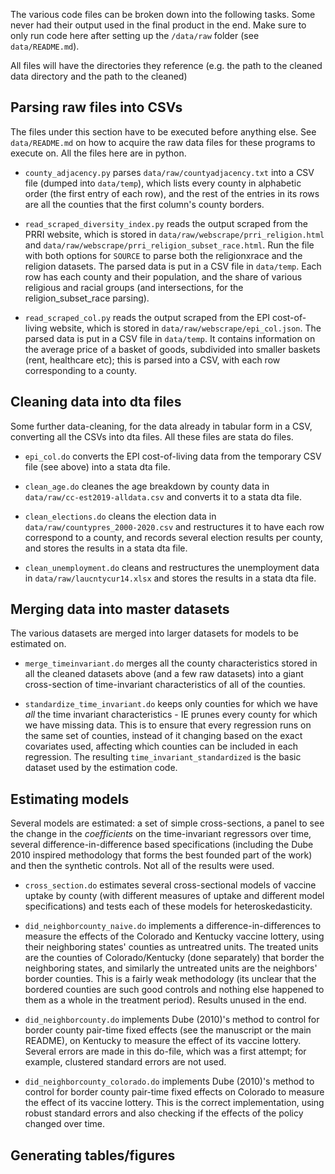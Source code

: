 The various code files can be broken down into the following tasks. Some never had their output used in the final product in the end. Make sure to only run code here after setting up the `/data/raw` folder (see `data/README.md`).

All files will have the directories they reference (e.g. the path to the cleaned data directory and the path to the cleaned)

## Parsing raw files into CSVs

The files under this section have to be executed before anything else. See `data/README.md` on how to acquire the raw data files for these programs to execute on. All the files here are in python.

* `county_adjacency.py` parses `data/raw/countyadjacency.txt` into a CSV file (dumped into `data/temp`), which lists every county in alphabetic order (the first entry of each row), and the rest of the entries in its rows are all the counties that the first column's county borders.

* `read_scraped_diversity_index.py` reads the output scraped from the PRRI website, which is stored in `data/raw/webscrape/prri_religion.html` and `data/raw/webscrape/prri_religion_subset_race.html`. Run the file with both options for `SOURCE` to parse both the religionxrace and the religion datasets. The parsed data is put in a CSV file in `data/temp`. Each row has each county and their population, and the share of various religious and racial groups (and intersections, for the religion_subset_race parsing).

* `read_scraped_col.py` reads the output scraped from the EPI cost-of-living website, which is stored in `data/raw/webscrape/epi_col.json`. The parsed data is put in a CSV file in `data/temp`. It contains information on the average price of a basket of goods, subdivided into smaller baskets (rent, healthcare etc); this is parsed into a CSV, with each row corresponding to a county.


## Cleaning data into dta files

Some further data-cleaning, for the data already in tabular form in a CSV, converting all the CSVs into dta files. All these files are stata do files.

* `epi_col.do` converts the EPI cost-of-living data from the temporary CSV file (see above) into a stata dta file.

* `clean_age.do` cleanes the age breakdown by county data in `data/raw/cc-est2019-alldata.csv` and converts it to a stata dta file.

* `clean_elections.do` cleans the election data in `data/raw/countypres_2000-2020.csv` and restructures it to have each row correspond to a county, and records several election results per county, and stores the results in a stata dta file.

* `clean_unemployment.do` cleans and restructures the unemployment data in `data/raw/laucntycur14.xlsx` and stores the results in a stata dta file.

## Merging data into master datasets

The various datasets are merged into larger datasets for models to be estimated on.

* `merge_timeinvariant.do` merges all the county characteristics stored in all the cleaned datasets above (and a few raw datasets) into a giant cross-section of time-invariant characteristics of all of the counties.

* `standardize_time_invariant.do` keeps only counties for which we have *all* the time invariant characteristics - IE prunes every county for which we have missing data. This is to ensure that every regression runs on the same set of counties, instead of it changing based on the exact covariates used, affecting which counties can be included in each regression. The resulting `time_invariant_standardized` is the basic dataset used by the estimation code.

## Estimating models

Several models are estimated: a set of simple cross-sections, a panel to see the change in the _coefficients_ on the time-invariant regressors over time, several difference-in-difference based specifications (including the Dube 2010 inspired methodology that forms the best founded part of the work) and then the synthetic controls. Not all of the results were used.

* `cross_section.do` estimates several cross-sectional models of vaccine uptake by county (with different measures of uptake and different model specifications) and tests each of these models for heteroskedasticity.

* `did_neighborcounty_naive.do` implements a difference-in-differences to measure the effects of the Colorado and Kentucky vaccine lottery, using their neighboring states' counties as untreatred units. The treated units are the counties of Colorado/Kentucky (done separately) that border the neighboring states, and similarly the untreated units are the neighbors' border counties. This is a fairly weak methodology (its unclear that the bordered counties are such good controls and nothing else happened to them as a whole in the treatment period). Results unused in the end.

* `did_neighborcounty.do` implements Dube (2010)'s method to control for border county pair-time fixed effects (see the manuscript or the main README), on Kentucky to measure the effect of its vaccine lottery. Several errors are made in this do-file, which was a first attempt; for example, clustered standard errors are not used.

* `did_neighborcounty_colorado.do` implements Dube (2010)'s method to control for border county pair-time fixed effects on Colorado to measure the effect of its vaccine lottery. This is the correct implementation, using robust standard errors and also checking if the effects of the policy changed over time.

## Generating tables/figures